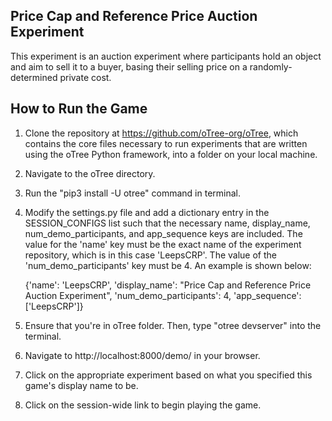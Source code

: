 ## Price Cap and Reference Price Auction Experiment
This experiment is an auction experiment where participants hold an object and aim to sell it to a buyer, basing their selling price on a randomly-determined private cost. 

## How to Run the Game 
1. Clone the repository at https://github.com/oTree-org/oTree, which contains the core files necessary to run experiments that are written using the oTree Python framework, into a folder on your local machine.
2. Navigate to the oTree directory.
3. Run the "pip3 install -U otree" command in terminal. 
4. Modify the settings.py file and add a dictionary entry in the SESSION_CONFIGS list such that the necessary name, display_name, num_demo_participants, and app_sequence keys are included. The value for the 'name' key must be the exact name of the experiment repository, which is in this case 'LeepsCRP'. The value of the 'num_demo_participants' key must be 4. An example is shown below:
   
   {'name': 'LeepsCRP', 'display_name': "Price Cap and Reference Price Auction Experiment", 'num_demo_participants': 4, 'app_sequence': ['LeepsCRP']}
5. Ensure that you're in oTree folder. Then, type "otree devserver" into the terminal.
6. Navigate to http://localhost:8000/demo/ in your browser.
7. Click on the appropriate experiment based on what you specified this game's display name to be.
8. Click on the session-wide link to begin playing the game.
